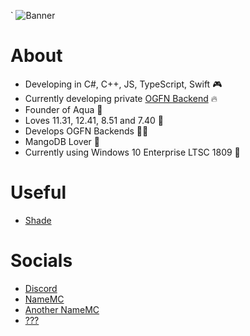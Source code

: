 ` ![Banner](https://cdn2.unrealengine.com/12br-loserfruit-blogheader-1920x1080-257064747.jpg)
 
# About

- Developing in C#, C++, JS, TypeScript, Swift 🎮
- Currently developing private [OGFN Backend](https://github.com/xy8q/nexus) 🔥
- Founder of Aqua 👑
- Loves 11.31, 12.41, 8.51 and 7.40 💾
- Develops OGFN Backends 🐱‍👤
- MangoDB Lover 🔰
- Currently using Windows 10 Enterprise LTSC 1809 🥰

# Useful

- [Shade](https://discord.gg/shadeogfn)
   
# Socials 

- [Discord](https://discord.com/users/1336037656601038861)
- [NameMC](https://pl.namemc.com/profile/paczkomatallegro.1)
- [Another NameMC](https://pl.namemc.com/profile/astolfoparty.1)
- [???](https://e-z.bio/onlyfans)
